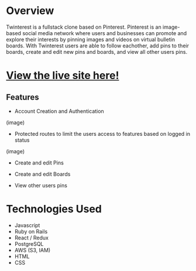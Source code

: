 # Overview 

Twinterest is a fullstack clone based on Pinterest. Pinterest is an image-based social media network where users and businesses can promote and explore their interests by pinning images and videos on virtual bulletin boards. With Twinterest users are able to follow eachother, add pins to their boards, create and edit new pins and boards, and view all other users pins. 

# [View the live site here!](https://tw1nterest.herokuapp.com/)

## Features 

- Account Creation and Authentication 

(image)

- Protected routes to limit the users access to features based on logged in status 

(image)

- Create and edit Pins 


- Create and edit Boards 


- View other users pins 



# Technologies Used 

  - Javascript
  - Ruby on Rails
  - React / Redux
  - PostgreSQL
  - AWS (S3, IAM)
  - HTML 
  - CSS